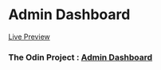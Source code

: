 # Admin Dashboard

[Live Preview](https://vsilagy.github.io/admin-dashboard/)

### **The Odin Project** : [Admin Dashboard](https://theodinproject.com/lessons/node-path-intermediate-html-and-css-admin-dashboard)

